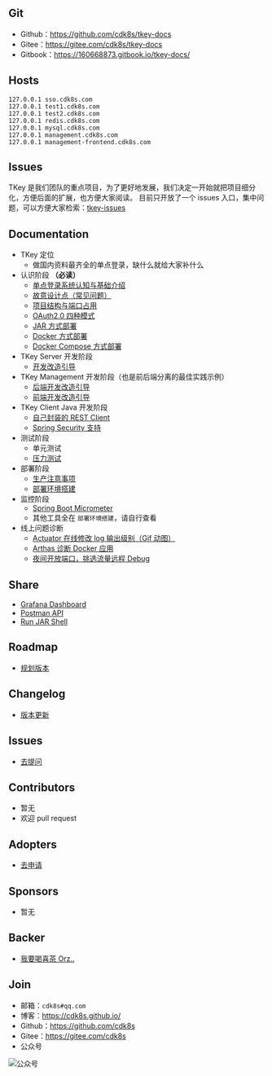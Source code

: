 
## Git

- Github：<https://github.com/cdk8s/tkey-docs>
- Gitee：<https://gitee.com/cdk8s/tkey-docs>
- Gitbook：<https://160668873.gitbook.io/tkey-docs/>

## Hosts

```
127.0.0.1 sso.cdk8s.com
127.0.0.1 test1.cdk8s.com
127.0.0.1 test2.cdk8s.com
127.0.0.1 redis.cdk8s.com
127.0.0.1 mysql.cdk8s.com
127.0.0.1 management.cdk8s.com
127.0.0.1 management-frontend.cdk8s.com
```

## Issues

TKey 是我们团队的重点项目，为了更好地发展，我们决定一开始就把项目细分化，方便后面的扩展，也方便大家阅读。
目前只开放了一个 issues 入口，集中问题，可以方便大家检索：[tkey-issues](https://github.com/cdk8s/tkey-issues)

## Documentation

- TKey 定位
    - 做国内资料最齐全的单点登录，缺什么就给大家补什么
- 认识阶段 **（必读）**
    - [单点登录系统认知与基础介绍](other/tkey-baisc.md)
    - [故意设计点（常见问题）](faq/README.md)
    - [项目结构与端口占用](other/project-structure.md)
    - [OAuth2.0 四种模式](server/oauth-grant-type/README.md)
    - [JAR 方式部署](deployment/jar-runapp.md)
    - [Docker 方式部署](deployment/docker-runapp.md)
    - [Docker Compose 方式部署](deployment/docker-compose-runapp.md)
- TKey Server 开发阶段
    - [开发改造引导](server/dev.md)
- TKey Management 开发阶段（也是前后端分离的最佳实践示例）
    - [后端开发改造引导](management/dev-backend.md)
    - [前端开发改造引导](management/dev-frontend.md)
- TKey Client Java 开发阶段
    - [自己封装的 REST Client](client/dev-rest-client.md)
    - [Spring Security 支持](client/dev-spring-security-client.md)
- 测试阶段
    - 单元测试
    - [压力测试](test/performance.md)
- 部署阶段
    - [生产注意事项](deployment/production-environment.md)
    - [部署环境搭建](deployment/deployment-core.md)
- 监控阶段
    - [Spring Boot Micrometer](deployment/micrometer.md)
    - 其他工具全在 `部署环境搭建`，请自行查看
- 线上问题诊断
    - [Actuator 在线修改 log 输出级别（Gif 动图）](http://img.gitnavi.com/tkey/actuator-update-log-level.gif)
    - [Arthas 诊断 Docker 应用](https://alibaba.github.io/arthas/docker.html#dockerjava)
    - [夜间开放端口，挑选流量远程 Debug](server/remote-debug.md)

## Share

- [Grafana Dashboard](share-file/grafana/dashboard.json)
- [Postman API](share-file/postman/tkey-sso-server-api_collection_2.1_format.json)
- [Run JAR Shell](share-file/shell/runapp.sh)


## Roadmap

- [规划版本](roadmap/README.md)

## Changelog

- [版本更新](changelog/README.md)

## Issues

- [去提问](https://github.com/cdk8s/tkey-issues/issues)

## Contributors

- 暂无
- 欢迎 pull request

## Adopters

- [去申请](https://github.com/cdk8s/tkey-issues/issues/1)

## Sponsors

- 暂无

## Backer

- [我要喝喜茶 Orz..](http://www.youmeek.com/donate/)

## Join

- 邮箱：`cdk8s#qq.com`
- 博客：<https://cdk8s.github.io/>
- Github：<https://github.com/cdk8s>
- Gitee：<https://gitee.com/cdk8s>
- 公众号

![公众号](http://img.gitnavi.com/markdown/cdk8s_qr_300px.png)
